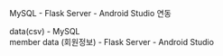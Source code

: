 MySQL - Flask Server - Android Studio 연동

data(csv) - MySQL  
member data (회원정보) - Flask Server - Android Studio
